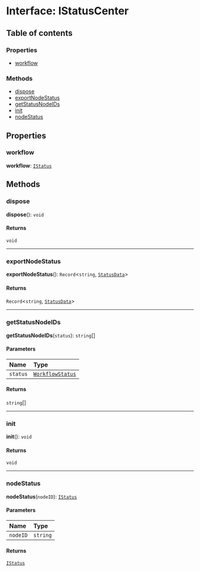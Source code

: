 # Interface: IStatusCenter

## Table of contents

### Properties

* [workflow](/auto-docs/interface/interfaces/IStatusCenter.md#workflow)

### Methods

* [dispose](/auto-docs/interface/interfaces/IStatusCenter.md#dispose)
* [exportNodeStatus](/auto-docs/interface/interfaces/IStatusCenter.md#exportnodestatus)
* [getStatusNodeIDs](/auto-docs/interface/interfaces/IStatusCenter.md#getstatusnodeids)
* [init](/auto-docs/interface/interfaces/IStatusCenter.md#init)
* [nodeStatus](/auto-docs/interface/interfaces/IStatusCenter.md#nodestatus)

## Properties

### workflow

**workflow**: [`IStatus`](/auto-docs/interface/interfaces/IStatus.md)

## Methods

### dispose

**dispose**(): `void`

#### Returns

`void`

***

### exportNodeStatus

**exportNodeStatus**(): `Record`<`string`, [`StatusData`](/auto-docs/interface/interfaces/StatusData.md)>

#### Returns

`Record`<`string`, [`StatusData`](/auto-docs/interface/interfaces/StatusData.md)>

***

### getStatusNodeIDs

**getStatusNodeIDs**(`status`): `string`\[]

#### Parameters

| Name | Type |
| :------ | :------ |
| `status` | [`WorkflowStatus`](/auto-docs/interface/enums/WorkflowStatus.md) |

#### Returns

`string`\[]

***

### init

**init**(): `void`

#### Returns

`void`

***

### nodeStatus

**nodeStatus**(`nodeID`): [`IStatus`](/auto-docs/interface/interfaces/IStatus.md)

#### Parameters

| Name | Type |
| :------ | :------ |
| `nodeID` | `string` |

#### Returns

[`IStatus`](/auto-docs/interface/interfaces/IStatus.md)
